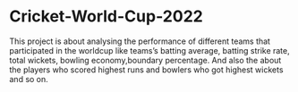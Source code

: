 # Cricket-World-Cup-2022

This project is about analysing the performance of different teams that participated in the worldcup like teams’s batting average, batting strike rate, total wickets, bowling economy,boundary percentage. And also the about the players who scored highest runs and bowlers who got highest wickets and so on.
